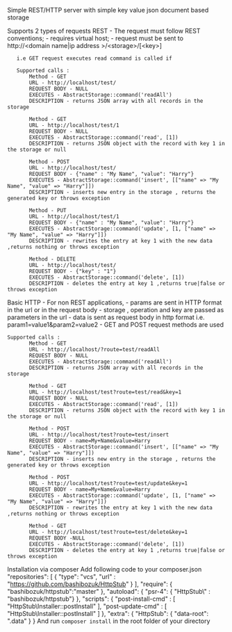 Simple REST/HTTP server with simple key value json document based storage

Supports 2 types of requests
REST
    - The request must follow REST conventions;
    - requires virtual host;
    - request must be sent to
       http://&lt;domain name|ip address &gt;/&lt;storage&gt;/[&lt;key&gt;]

       i.e GET request executes read command is called if
       
       Supported calls :
           Method - GET
           URL - http://localhost/test/
           REQUEST BODY - NULL
           EXECUTES - AbstractStorage::command('readAll') 
           DESCRIPTION - returns JSON array with all records in the storage
           
           Method - GET
           URL - http://localhost/test/1
           REQUEST BODY - NULL
           EXECUTES - AbstractStorage::command('read', [1]) 
           DESCRIPTION - returns JSON object with the record with key 1 in the storage or null
           
           Method - POST
           URL - http://localhost/test/
           REQUEST BODY - {"name" : "My Name", "value": "Harry"}
           EXECUTES - AbstractStorage::command('insert', [["name" => "My Name", "value" => "Harry"]]) 
           DESCRIPTION - inserts new entry in the storage , returns the generated key or throws exception
            
           Method - PUT
           URL - http://localhost/test/1
           REQUEST BODY - {"name" : "My Name", "value": "Harry"}
           EXECUTES - AbstractStorage::command('update', [1, ["name" => "My Name", "value" => "Harry"]]) 
           DESCRIPTION - rewrites the entry at key 1 with the new data ,returns nothing or throws exception
           
           Method - DELETE
           URL - http://localhost/test/
           REQUEST BODY - {"key" : "1"}
           EXECUTES - AbstractStorage::command('delete', [1]) 
           DESCRIPTION - deletes the entry at key 1 ,returns true|false or throws exception
       
Basic HTTP  - For non REST applications, 
    - params are sent in HTTP format in the url or in the request body
    - storage , operation and key are passed as parameters in the url
    - data is sent as request body in http format i.e. param1=value1&param2=value2
    - GET and POST request methods are used
    

    Supported calls :
           Method - GET
           URL - http://localhost/?route=test/readAll
           REQUEST BODY - NULL
           EXECUTES - AbstractStorage::command('readAll') 
           DESCRIPTION - returns JSON array with all records in the storage
           
           Method - GET
           URL - http://localhost/test?route=test/read&key=1
           REQUEST BODY - NULL
           EXECUTES - AbstractStorage::command('read', [1]) 
           DESCRIPTION - returns JSON object with the record with key 1 in the storage or null
           
           Method - POST
           URL - http://localhost/test?route=test/insert
           REQUEST BODY - name=My+Name&value=Harry
           EXECUTES - AbstractStorage::command('insert', [["name" => "My Name", "value" => "Harry"]]) 
           DESCRIPTION - inserts new entry in the storage , returns the generated key or throws exception
            
           Method - POST
           URL - http://localhost/test?route=test/update&key=1
           REQUEST BODY - name=My+Name&value=Harry
           EXECUTES - AbstractStorage::command('update', [1, ["name" => "My Name", "value" => "Harry"]]) 
           DESCRIPTION - rewrites the entry at key 1 with the new data ,returns nothing or throws exception
           
           Method - GET
           URL - http://localhost/test?route=test/delete&key=1
           REQUEST BODY -NULL
           EXECUTES - AbstractStorage::command('delete', [1]) 
           DESCRIPTION - deletes the entry at key 1 ,returns true|false or throws exception

Installation via composer
        Add following code to your composer.json
        "repositories": [
             {
               "type": "vcs",
               "url" : "https://github.com/bashibozuk/HttpStub"
             }
           ],
           "require": {
             "bashibozuk/httpstub":"master"
           },
           "autoload": {
             "psr-4": { "HttpStub\\" : "bashibozuk/httpstub"}
           },
           "scripts": {
             "post-install-cmd" : [
               "HttpStub\\Installer::postInstall"
             ],
             "post-update-cmd" : [
               "HttpStub\\Installer::postInstall"
             ]
           },
           "extra": {
             "HttpStub": {
               "data-root": ".data"
             }
           }
         And run
           `composer install`
         in the root folder of your directory
           